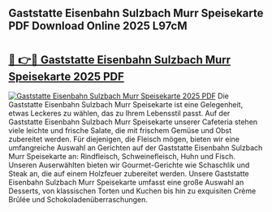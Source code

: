 ## Gaststatte Eisenbahn Sulzbach Murr Speisekarte PDF Download Online 2025 L97cM

# <h2><a href="http://gccqsz.nevu.top/?p=Gaststatte+Eisenbahn+Sulzbach+Murr+Speisekarte">🔗 👉🔴 Gaststatte Eisenbahn Sulzbach Murr Speisekarte 2025 PDF</a></h2>

[![Gaststatte Eisenbahn Sulzbach Murr Speisekarte 2025 PDF](https://i.imgur.com/dBaPXMq.png)](http://gccqsz.nevu.top/?p=Gaststatte+Eisenbahn+Sulzbach+Murr+Speisekarte)
Die Gaststatte Eisenbahn Sulzbach Murr Speisekarte ist eine Gelegenheit, etwas Leckeres zu wählen, das zu Ihrem Lebensstil passt. Auf der Gaststatte Eisenbahn Sulzbach Murr Speisekarte unserer Cafeteria stehen viele leichte und frische Salate, die mit frischem Gemüse und Obst zubereitet werden. Für diejenigen, die Fleisch mögen, bieten wir eine umfangreiche Auswahl an Gerichten auf der Gaststatte Eisenbahn Sulzbach Murr Speisekarte an: Rindfleisch, Schweinefleisch, Huhn und Fisch. Unseren Auserwählten bieten wir Gourmet-Gerichte wie Schaschlik und Steak an, die auf einem Holzfeuer zubereitet werden. Unsere Gaststatte Eisenbahn Sulzbach Murr Speisekarte umfasst eine große Auswahl an Desserts, von klassischen Torten und Kuchen bis hin zu exquisiten Crème Brûlée und Schokoladenüberraschungen.
